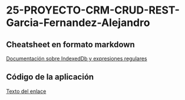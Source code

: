 # 25-PROYECTO-CRM-CRUD-REST-Garcia-Fernandez-Alejandro

## Cheatsheet en formato markdown

[Documentación sobre IndexedDb y expresiones regulares](./Cheatsheet.md)

## Código de la aplicación

[Texto del enlace](https://alexgf22.github.io/25-PROYECTO-CRM-CRUD-REST-Garcia-Fernandez-Alejandro/index.html)
